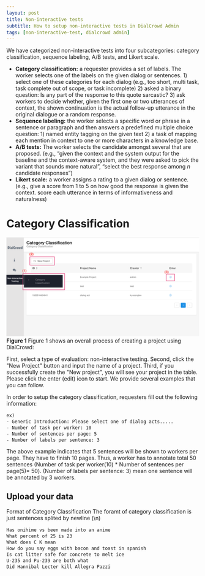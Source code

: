 ```yaml
---
layout: post
title: Non-interactive tests
subtitle: How to setup non-interactive tests in DialCrowd Admin
tags: [non-interactive-test, dialcrowd admin]
---
```


We have categorized non-interactive tests into four subcategories: category classification, sequence labeling, A/B tests, and Likert scale.
- **Category classification:** a requester provides a set of labels. The worker selects one of the labels on the given dialog or sentences. 1) select one of these categories for each dialog (e.g., too short, multi task, task complete out of scope, or task incomplete) 2) asked a binary question: Is any part of the response to this quote sarcastic? 3)  ask workers to decide whether, given the first one or two utterances of context, the shown continuation is the actual follow-up utterance in the original dialogue or a random response.
-  **Sequence labeling:** the worker selects a specific word or phrase in a sentence or paragraph and then answers a predefined multiple choice question:  1) named entity tagging on the given text 2) a task of mapping each mention in context to one or more characters in a knowledge base.
- **A/B tests:** The worker selects the candidate amongst several that are proposed. (e.g., “given the context and the system output for the baseline and the context-aware system, and they were asked to pick the variant that sounds more natural”, “select the best response among $n$ candidate responses”) 
- **Likert scale:**  a worker assigns a rating to a given dialog or sentence. (e.g., give a score from 1 to 5 on how good the response is given the context. score each utterance in terms of informativeness and naturalness) 

# Category Classification
![Image](../img/noninteractive1.png)
**Figure 1**
Figure 1 shows an overall process of creating a project using DialCrowd:

First, select a type of evaluation: non-interactive testing.
Second, click the "New Project" button and input the name of a project.
Third, if you successfully create the "New project", you will see your project in the table. Please click the enter (edit) icon to start. We provide several examples that you can follow.

In order to setup the category classification, requesters fill out the following information:
```
ex)
- Generic Introduction: Please select one of dialog acts.....
- Number of task per worker: 10
- Number of sentences per page: 5 
- Number of labels per sentence: 3
```
The above example indicates that 5 sentences will be shown to workers per page. They have to finish 10 pages. Thus, a worker has to annotate total 50 sentences (Number of task per worker(10) * Number of sentences per page(5)= 50). (Number of labels per sentence: 3) mean one sentence will be annotated by 3 workers. 


## Upload your data
Format of Category Classification
The foramt of category classification is just sentences splited by newline (\n)
```
Has onihime vs been made into an anime
What percent of 25 is 23
What does C K mean
How do you say eggs with bacon and toast in spanish
Is cat litter safe for concrete to melt ice
U-235 and Pu-239 are both what
Did Hannibal Lecter kill Allegra Pazzi
```



